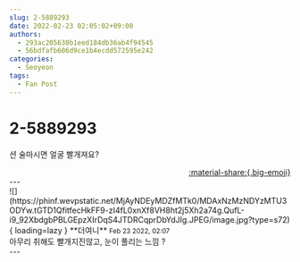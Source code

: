 ```yaml
---
slug: 2-5889293
date: 2022-02-23 02:05:02+09:00
authors:
  - 293ac205630b1eed184db36ab4f94545
  - 56bdfafb606d9ce1b4ecdd572595e242
categories:
  - Seoyeon
tags:
  - Fan Post
---
```


# 2-5889293

<div class="post-container" markdown="1">
<div class="content-container md-sidebar__scrollwrap" markdown="1">

션 술마시면 얼굴 빨개져요?

</div>
</div>

<div style="text-align: right;" markdown="1">
<a href="https://weverse.io/fromis9/fanpost/2-5889293" style="text-align: right;">:material-share:{.big-emoji}</a>
</div>
---

<div class="comments-container md-sidebar__scrollwrap" markdown="1">
<div class="comment" markdown="1">
<div class='id-container' markdown="1">
![](https://phinf.wevpstatic.net/MjAyNDEyMDZfMTk0/MDAxNzMzNDYzMTU3ODYw.tGTD1QfitfecHkFF9-zI4fL0xnXf8VH8ht2j5Xh2a74g.QufL-i9_92XbdgbPBLGEpzXIrDqS4JTDRCqprDbYdJIg.JPEG/image.jpg?type=s72){ loading=lazy }
**<span class="artist">더여니</span>** <small>Feb 23 2022, 02:07</small><br>
</div>
<div class='comment-body' markdown="1">
아무리 취해도 빨개지진않고, 눈이 풀리는 느낌 ?
</div>
</div>
</div>
---
